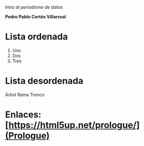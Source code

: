 *Intro al periodismo de datos*

**Pedro Pablo Cortés Villarreal**

# Lista ordenada
1. Uno 
2. Dos 
3. Tres

# Lista desordenada
Árbol
Rama
Tronco

# Enlaces: [https://html5up.net/prologue/](Prologue)
